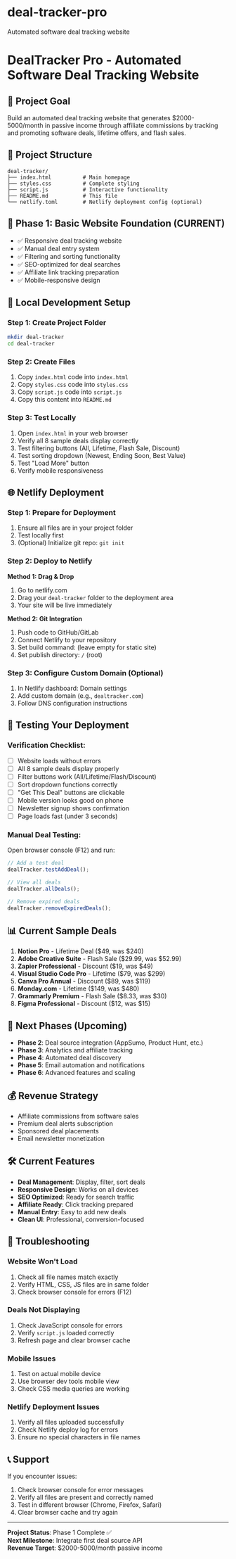 # deal-tracker-pro
Automated software deal tracking website
# DealTracker Pro - Automated Software Deal Tracking Website

## 🎯 Project Goal
Build an automated deal tracking website that generates $2000-5000/month in passive income through affiliate commissions by tracking and promoting software deals, lifetime offers, and flash sales.

## 📁 Project Structure
```
deal-tracker/
├── index.html          # Main homepage
├── styles.css          # Complete styling
├── script.js           # Interactive functionality
├── README.md           # This file
└── netlify.toml        # Netlify deployment config (optional)
```

## 🚀 Phase 1: Basic Website Foundation (CURRENT)
- ✅ Responsive deal tracking website
- ✅ Manual deal entry system
- ✅ Filtering and sorting functionality  
- ✅ SEO-optimized for deal searches
- ✅ Affiliate link tracking preparation
- ✅ Mobile-responsive design

## 🔧 Local Development Setup

### Step 1: Create Project Folder
```bash
mkdir deal-tracker
cd deal-tracker
```

### Step 2: Create Files
1. Copy `index.html` code into `index.html`
2. Copy `styles.css` code into `styles.css`  
3. Copy `script.js` code into `script.js`
4. Copy this content into `README.md`

### Step 3: Test Locally
1. Open `index.html` in your web browser
2. Verify all 8 sample deals display correctly
3. Test filtering buttons (All, Lifetime, Flash Sale, Discount)
4. Test sorting dropdown (Newest, Ending Soon, Best Value)
5. Test "Load More" button
6. Verify mobile responsiveness

## 🌐 Netlify Deployment

### Step 1: Prepare for Deployment
1. Ensure all files are in your project folder
2. Test locally first
3. (Optional) Initialize git repo: `git init`

### Step 2: Deploy to Netlify
**Method 1: Drag & Drop**
1. Go to netlify.com
2. Drag your `deal-tracker` folder to the deployment area
3. Your site will be live immediately

**Method 2: Git Integration** 
1. Push code to GitHub/GitLab
2. Connect Netlify to your repository
3. Set build command: (leave empty for static site)
4. Set publish directory: `/` (root)

### Step 3: Configure Custom Domain (Optional)
1. In Netlify dashboard: Domain settings
2. Add custom domain (e.g., `dealtracker.com`)
3. Follow DNS configuration instructions

## 🧪 Testing Your Deployment

### Verification Checklist:
- [ ] Website loads without errors
- [ ] All 8 sample deals display properly
- [ ] Filter buttons work (All/Lifetime/Flash/Discount)
- [ ] Sort dropdown functions correctly
- [ ] "Get This Deal" buttons are clickable
- [ ] Mobile version looks good on phone
- [ ] Newsletter signup shows confirmation
- [ ] Page loads fast (under 3 seconds)

### Manual Deal Testing:
Open browser console (F12) and run:
```javascript
// Add a test deal
dealTracker.testAddDeal();

// View all deals
dealTracker.allDeals();

// Remove expired deals
dealTracker.removeExpiredDeals();
```

## 📊 Current Sample Deals
1. **Notion Pro** - Lifetime Deal ($49, was $240)
2. **Adobe Creative Suite** - Flash Sale ($29.99, was $52.99)  
3. **Zapier Professional** - Discount ($19, was $49)
4. **Visual Studio Code Pro** - Lifetime ($79, was $299)
5. **Canva Pro Annual** - Discount ($89, was $119)
6. **Monday.com** - Lifetime ($149, was $480)
7. **Grammarly Premium** - Flash Sale ($8.33, was $30)
8. **Figma Professional** - Discount ($12, was $15)

## 🔄 Next Phases (Upcoming)
- **Phase 2**: Deal source integration (AppSumo, Product Hunt, etc.)
- **Phase 3**: Analytics and affiliate tracking
- **Phase 4**: Automated deal discovery
- **Phase 5**: Email automation and notifications  
- **Phase 6**: Advanced features and scaling

## 💰 Revenue Strategy
- Affiliate commissions from software sales
- Premium deal alerts subscription
- Sponsored deal placements
- Email newsletter monetization

## 🛠️ Current Features
- **Deal Management**: Display, filter, sort deals
- **Responsive Design**: Works on all devices
- **SEO Optimized**: Ready for search traffic
- **Affiliate Ready**: Click tracking prepared
- **Manual Entry**: Easy to add new deals
- **Clean UI**: Professional, conversion-focused

## 🐛 Troubleshooting

### Website Won't Load
1. Check all file names match exactly
2. Verify HTML, CSS, JS files are in same folder
3. Check browser console for errors (F12)

### Deals Not Displaying  
1. Check JavaScript console for errors
2. Verify `script.js` loaded correctly
3. Refresh page and clear browser cache

### Mobile Issues
1. Test on actual mobile device
2. Use browser dev tools mobile view
3. Check CSS media queries are working

### Netlify Deployment Issues
1. Verify all files uploaded successfully
2. Check Netlify deploy log for errors
3. Ensure no special characters in file names

## 📞 Support
If you encounter issues:
1. Check browser console for error messages
2. Verify all files are present and correctly named
3. Test in different browser (Chrome, Firefox, Safari)
4. Clear browser cache and try again

---

**Project Status**: Phase 1 Complete ✅  
**Next Milestone**: Integrate first deal source API  
**Revenue Target**: $2000-5000/month passive income